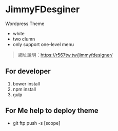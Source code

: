 # JimmyFDesginer

Wordpress Theme

- white
- two clumn
- only support one-level menu

> 網址說明：https://r567tw.tw/jimmyfdesigner/

## For developer
1. bower install
2. npm install
3. gulp

## For Me help to deploy theme
- git ftp push -s [scope]

